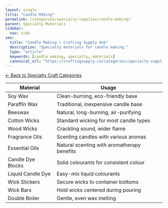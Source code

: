 ```yaml
---
layout: single
title: "Candle Making"
permalink: /categories/specialty-supplies/candle-making/
parent: Specialty Materials
sidebar:
  nav: side
seo:
  title: "Candle Making | Crafting Supply Hub"
  description: "Specialty materials for candle making."
  type: "article"
  keywords: [candle making, specialty, materials]
  canonical_url: "https://craftingsupply.ca/categories/specialty-supplies/candle-making/"
---
```

[← Back to Specialty Craft Categories](/categories/specialty-supplies/)

| Material | Usage |
|----------|-------|
| Soy Wax | Clean-burning, eco-friendly base |
| Paraffin Wax | Traditional, inexpensive candle base |
| Beeswax | Natural, long-burning, air-purifying |
| Cotton Wicks | Standard wicking for most candle types |
| Wood Wicks | Crackling sound, wider flame |
| Fragrance Oils | Scenting candles with various aromas |
| Essential Oils | Natural scenting with aromatherapy benefits |
| Candle Dye Blocks | Solid colourants for consistent colour |
| Liquid Candle Dye | Easy-mix liquid colourants |
| Wick Stickers | Secure wicks to container bottoms |
| Wick Bars | Hold wicks centered during pouring |
| Double Boiler | Gentle, even wax melting |
